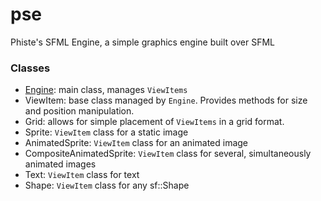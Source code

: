 # pse
Phiste's SFML Engine, a simple graphics engine built over SFML

### Classes

* [Engine](Engine.md): main class, manages `ViewItems`
* ViewItem: base class managed by `Engine`. Provides methods for size and position manipulation.
* Grid: allows for simple placement of `ViewItems` in a grid format.
* Sprite: `ViewItem` class for a static image
* AnimatedSprite: `ViewItem` class for an animated image
* CompositeAnimatedSprite: `ViewItem` class for several, simultaneously animated images
* Text: `ViewItem` class for text
* Shape: `ViewItem` class for any sf::Shape
